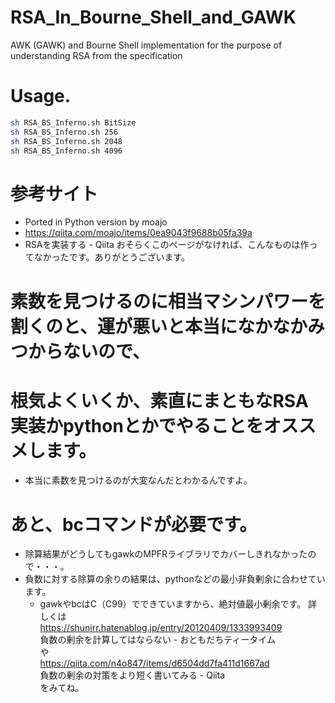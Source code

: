 # RSA_In_Bourne_Shell_and_GAWK
AWK (GAWK) and Bourne Shell implementation for the purpose of understanding RSA from the specification

# Usage.
```bash
sh RSA_BS_Inferno.sh BitSize
sh RSA_BS_Inferno.sh 256
sh RSA_BS_Inferno.sh 2048
sh RSA_BS_Inferno.sh 4096
```

# 参考サイト
* Ported in Python version by moajo
* https://qiita.com/moajo/items/0ea9043f9688b05fa39a
* RSAを実装する - Qiita
おそらくこのページがなければ、こんなものは作ってなかったです。ありがとうございます。  

# 素数を見つけるのに相当マシンパワーを割くのと、運が悪いと本当になかなかみつからないので、
# 根気よくいくか、素直にまともなRSA実装かpythonとかでやることをオススメします。
* 本当に素数を見つけるのが大変なんだとわかるんですよ。

# あと、bcコマンドが必要です。
* 除算結果がどうしてもgawkのMPFRライブラリでカバーしきれなかったので・・・。
* 負数に対する除算の余りの結果は、pythonなどの最小非負剰余に合わせています。  
  * gawkやbcはC（C99）でできていますから、絶対値最小剰余です。
  詳しくは  
  https://shunirr.hatenablog.jp/entry/20120409/1333993409  
  負数の剰余を計算してはならない - おともだちティータイム  
  や  
  https://qiita.com/n4o847/items/d6504dd7fa411d1667ad  
  負数の剰余の対策をより短く書いてみる - Qiita  
  をみてね。

